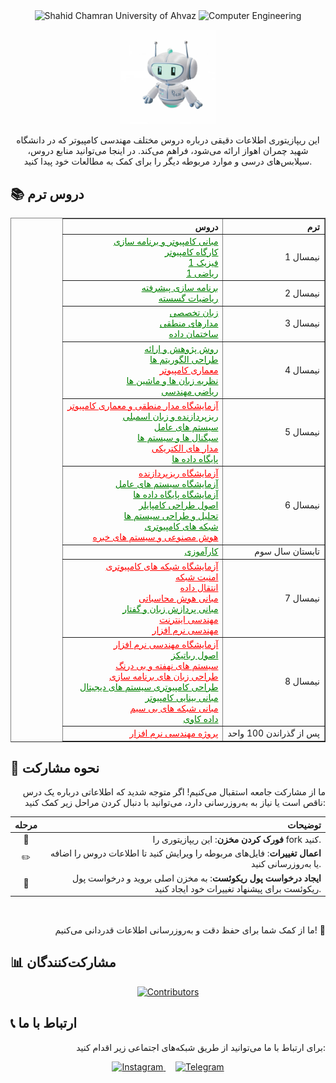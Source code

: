 <div align="center">

<img src="https://img.shields.io/badge/University-Shahid_Chamran_University_of_Ahvaz-blue?style=for-the-badge" alt="Shahid Chamran University of Ahvaz"/>
<img src="https://img.shields.io/badge/Major-Computer_Engineering-green?style=for-the-badge" alt="Computer Engineering"/>

</div>
<p align="center"><img width="30%" src="assets/gif/hi.webp"></p>

<p align="center">
این ریپازیتوری اطلاعات دقیقی درباره دروس مختلف مهندسی کامپیوتر که در دانشگاه شهید چمران اهواز ارائه می‌شود، فراهم می‌کند. در اینجا می‌توانید منابع دروس، سیلابس‌های درسی و موارد مربوطه دیگر را برای کمک به مطالعات خود پیدا کنید.
</p>

## 📚 دروس ترم
<div align="center">

<table border="1" style="text-align: right; direction: rtl;">
  <tr>
    <th>ترم</th>
    <th>دروس</th>
  </tr>
  <tr>
    <td>نیمسال 1</td>
    <td>
      <a href="https://github.com/CE-SCU/scu-computer-engineering-courses/tree/main/نیمسال%201/مبانی%20کامپیوتر%20و%20برنامه%20سازی/README.md" style="color: green;">مبانی کامپیوتر و برنامه سازی</a><br>
      <a href="https://github.com/CE-SCU/scu-computer-engineering-courses/tree/main/نیمسال%201/کارگاه%20کامپیوتر/README.md" style="color: green;">کارگاه کامپیوتر</a><br>
      <a href="https://github.com/CE-SCU/scu-computer-engineering-courses/tree/main/نیمسال%201/فیزیک%201/README.md" style="color: green;">فیزیک 1</a><br>
      <a href="https://github.com/CE-SCU/scu-computer-engineering-courses/tree/main/نیمسال%201/ریاضی%201/README.md" style="color: green;">ریاضی 1</a>
    </td>
  </tr>
  <tr>
    <td>نیمسال 2</td>
    <td>
      <a href="https://github.com/CE-SCU/scu-computer-engineering-courses/tree/main/نیمسال%202/برنامه%20سازی%20پیشرفته/README.md" style="color: green;">برنامه سازی پیشرفته</a><br>
      <a href="https://github.com/CE-SCU/scu-computer-engineering-courses/tree/main/نیمسال%202/ریاضیات%20گسسته/README.md" style="color: green;">ریاضیات گسسته</a>
    </td>
  </tr>
  <tr>
    <td>نیمسال 3</td>
    <td>
      <a href="https://github.com/CE-SCU/scu-computer-engineering-courses/tree/main/نیمسال%203/زبان%20تخصصی/README.md" style="color: green;">زبان تخصصی</a><br>
      <a href="https://github.com/CE-SCU/scu-computer-engineering-courses/tree/main/نیمسال%203/مدارهای%20منطقی/README.md" style="color: green;">مدارهای منطقی</a><br>
      <a href="https://github.com/CE-SCU/scu-computer-engineering-courses/tree/main/نیمسال%203/ساختمان%20داده/README.md" style="color: green;">ساختمان داده</a>
    </td>
  </tr>
  <tr>
    <td>نیمسال 4</td>
    <td>
      <a href="https://github.com/CE-SCU/scu-computer-engineering-courses/tree/main/نیمسال%204/روش%20پژوهش%20و%20ارائه/README.md" style="color: green;">روش پژوهش و ارائه</a><br>
      <a href="https://github.com/CE-SCU/scu-computer-engineering-courses/tree/main/نیمسال%204/طراحی%20الگوریتم%20ها/README.md" style="color: green;">طراحی الگوریتم ها</a><br>
      <a href="https://github.com/CE-SCU/scu-computer-engineering-courses/tree/main/نیمسال%204/معماری%20کامپیوتر/README.md" style="color: red;">معماری کامپیوتر</a><br>
      <a href="https://github.com/CE-SCU/scu-computer-engineering-courses/tree/main/نیمسال%204/نظریه%20زبان%20ها%20و%20ماشین%20ها/README.md" style="color: green;">نظریه زبان ها و ماشین ها</a><br>
      <a href="https://github.com/CE-SCU/scu-computer-engineering-courses/tree/main/نیمسال%204/ریاضی%20مهندسی/README.md" style="color: green;">ریاضی مهندسی</a>
    </td>
  </tr>
  <tr>
    <td>نیمسال 5</td>
    <td>
      <a href="https://github.com/CE-SCU/scu-computer-engineering-courses/tree/main/نیمسال%205/آزمایشگاه%20مدار%20منطقی%20و%20معماری%20کامپیوتر/README.md" style="color: red;">آزمایشگاه مدار منطقی و معماری کامپیوتر</a><br>
      <a href="https://github.com/CE-SCU/scu-computer-engineering-courses/tree/main/نیمسال%205/ریزپردازنده%20و%20زبان%20اسمبلی/README.md" style="color: green;">ریزپردازنده و زبان اسمبلی</a><br>
      <a href="https://github.com/CE-SCU/scu-computer-engineering-courses/tree/main/نیمسال%205/سیستم%20های%20عامل/README.md" style="color: green;">سیستم های عامل</a><br>
      <a href="https://github.com/CE-SCU/scu-computer-engineering-courses/tree/main/نیمسال%205/سیگنال%20ها%20و%20سیستم%20ها/README.md" style="color: green;">سیگنال ها و سیستم ها</a><br>
      <a href="https://github.com/CE-SCU/scu-computer-engineering-courses/tree/main/نیمسال%205/مدار%20های%20الکتریکی/README.md" style="color: red;">مدار های الکتریکی</a><br>
      <a href="https://github.com/CE-SCU/scu-computer-engineering-courses/tree/main/نیمسال%205/پایگاه%20داده%20ها/README.md" style="color: green;">پایگاه داده ها</a>
    </td>
  </tr>
  <tr>
    <td>نیمسال 6</td>
    <td>
      <a href="https://github.com/CE-SCU/scu-computer-engineering-courses/tree/main/نیمسال%206/آزمایشگاه%20ریزپردازنده/README.md" style="color: red;">آزمایشگاه ریزپردازنده</a><br>
      <a href="https://github.com/CE-SCU/scu-computer-engineering-courses/tree/main/نیمسال%206/آزمایشگاه%20سیستم%20های%20عامل/README.md" style="color: green;">آزمایشگاه سیستم های عامل</a><br>
      <a href="https://github.com/CE-SCU/scu-computer-engineering-courses/tree/main/نیمسال%206/آزمایشگاه%20پایگاه%20داده%20ها/README.md" style="color: green;">آزمایشگاه پایگاه داده ها</a><br>
      <a href="https://github.com/CE-SCU/scu-computer-engineering-courses/tree/main/نیمسال%206/اصول%20طراحی%20کامپایلر/README.md" style="color: green;">اصول طراحی کامپایلر</a><br>
      <a href="https://github.com/CE-SCU/scu-computer-engineering-courses/tree/main/نیمسال%206/تحلیل%20و%20طراحی%20سیستم%20ها/README.md" style="color: green;">تحلیل و طراحی سیستم ها</a><br>
      <a href="https://github.com/CE-SCU/scu-computer-engineering-courses/tree/main/نیمسال%206/شبکه%20های%20کامپیوتری/README.md" style="color: green;">شبکه های کامپیوتری</a><br>
      <a href="https://github.com/CE-SCU/scu-computer-engineering-courses/tree/main/نیمسال%206/هوش%20مصنوعی%20و%20سیستم%20های%20خبره/README.md" style="color: red;">هوش مصنوعی و سیستم های خبره</a>
    </td>
  </tr>
  <tr>
    <td>تابستان سال سوم</td>
    <td>
      <a href="https://github.com/CE-SCU/scu-computer-engineering-courses/tree/main/کارآموزی/README.md" style="color: green;">کارآموزی</a>
    </td>
  </tr>
  <tr>
    <td>نیمسال 7</td>
    <td>
      <a href="https://github.com/CE-SCU/scu-computer-engineering-courses/tree/main/نیمسال%207/آزمایشگاه%20شبکه%20های%20کامپیوتری/README.md" style="color: red;">آزمایشگاه شبکه های کامپیوتری</a><br>
      <a href="https://github.com/CE-SCU/scu-computer-engineering-courses/tree/main/نیمسال%207/امنیت%20شبکه/README.md" style="color: red;">امنیت شبکه</a><br>
      <a href="https://github.com/CE-SCU/scu-computer-engineering-courses/tree/main/نیمسال%207/انتقال%20داده/README.md" style="color: red;">انتقال داده</a><br>
      <a href="https://github.com/CE-SCU/scu-computer-engineering-courses/tree/main/نیمسال%207/مبانی%20هوش%20محاسباتی/README.md" style="color: red;">مبانی هوش محاسباتی</a><br>
      <a href="https://github.com/CE-SCU/scu-computer-engineering-courses/tree/main/نیمسال%207/مبانی%20پردازش%20زبان%20و%20گفتار/README.md" style="color: green;">مبانی پردازش زبان و گفتار</a><br>
      <a href="https://github.com/CE-SCU/scu-computer-engineering-courses/tree/main/نیمسال%207/مهندسی%20اینترنت/README.md" style="color: red;">مهندسی اینترنت</a><br>
      <a href="https://github.com/CE-SCU/scu-computer-engineering-courses/tree/main/نیمسال%207/مهندسی%20نرم%20افزار/README.md" style="color: red;">مهندسی نرم افزار</a>
    </td>
  </tr>
  <tr>
    <td>نیمسال 8</td>
    <td>
      <a href="https://github.com/CE-SCU/scu-computer-engineering-courses/tree/main/نیمسال%208/آزمایشگاه%20مهندسی%20نرم%20افزار/README.md" style="color: red;">آزمایشگاه مهندسی نرم افزار</a><br>
      <a href="https://github.com/CE-SCU/scu-computer-engineering-courses/tree/main/نیمسال%208/اصول%20رباتیکز/README.md" style="color: green;">اصول رباتیکز</a><br>
      <a href="https://github.com/CE-SCU/scu-computer-engineering-courses/tree/main/نیمسال%208/سیستم%20های%20نهفته%20و%20بی%20درنگ/README.md" style="color: red;">سیستم های نهفته و بی درنگ</a><br>
      <a href="https://github.com/CE-SCU/scu-computer-engineering-courses/tree/main/نیمسال%208/طراحی%20زبان%20های%20برنامه%20سازی/README.md" style="color: red;">طراحی زبان های برنامه سازی</a><br>
      <a href="https://github.com/CE-SCU/scu-computer-engineering-courses/tree/main/نیمسال%208/طراحی%20کامپیوتری%20سیستم%20های%20دیجیتال/README.md" style="color: green;">طراحی کامپیوتری سیستم های دیجیتال</a><br>
      <a href="https://github.com/CE-SCU/scu-computer-engineering-courses/tree/main/نیمسال%208/مبانی%20بینایی%20کامپیوتر/README.md" style="color: green;">مبانی بینایی کامپیوتر</a><br>
      <a href="https://github.com/CE-SCU/scu-computer-engineering-courses/tree/main/نیمسال%208/مبانی%20شبکه%20های%20بی%20سیم/README.md" style="color: red;">مبانی شبکه های بی سیم</a><br>
      <a href="https://github.com/CE-SCU/scu-computer-engineering-courses/tree/main/نیمسال%208/داده%20کاوی/README.md" style="color: green;">داده کاوی</a>
    </td>
  </tr>
  <tr>
  <td>پس از گذراندن 100 واحد</td>
  <td> <a href= "https://github.com/CE-SCU/scu-computer-engineering-courses/blob/main/%D9%BE%D8%B1%D9%88%DA%98%D9%87%20%D9%85%D9%87%D9%86%D8%AF%D8%B3%DB%8C%20%D9%86%D8%B1%D9%85%20%D8%A7%D9%81%D8%B2%D8%A7%D8%B1/README.md" style="color: red;"> پروژه مهندسی نرم افزار</a></td>
  </tr>
</table>

</div>

## 🤝 نحوه مشارکت

<p align="right">
ما از مشارکت جامعه استقبال می‌کنیم! اگر متوجه شدید که اطلاعاتی درباره یک درس ناقص است یا نیاز به به‌روزرسانی دارد، می‌توانید با دنبال کردن مراحل زیر کمک کنید:
</p>

<div align="center">

| مرحله | توضیحات |
|:-----:|------:|
| 🍴 | **فورک کردن مخزن**: این ریپازیتوری را fork کنید. |
| ✏️ | **اعمال تغییرات**: فایل‌های مربوطه را ویرایش کنید تا اطلاعات دروس را اضافه یا به‌روزرسانی کنید. |
| 🔀 | **ایجاد درخواست پول ریکوئست**: به مخزن اصلی بروید و درخواست پول ریکوئست برای پیشنهاد تغییرات خود ایجاد کنید. |

</div>
<br>
<p align="right">
ما از کمک شما برای حفظ دقت و به‌روزرسانی اطلاعات قدردانی می‌کنیم! 🚀
</p>

## 📊 مشارکت‌کنندگان

<p align="center">
  <a href="https://github.com/CE-SCU/scu-computer-engineering-courses/graphs/contributors">
    <img src="https://contrib.rocks/image?repo=CE-SCU/scu-computer-engineering-courses" alt="Contributors"/>
  </a>
</p>

## 📞 ارتباط با ما

<p align="right">
برای ارتباط با ما می‌توانید از طریق شبکه‌های اجتماعی زیر اقدام کنید:
</p>

<p align="center">
  <a href="https://www.instagram.com/ce_scu" target="_blank">
    <img src="https://img.shields.io/badge/Instagram-E4405F?style=for-the-badge&logo=instagram&logoColor=white" alt="Instagram"/>
  </a>
  &nbsp;&nbsp;&nbsp;
  <a href="https://t.me/ce_scu" target="_blank">
    <img src="https://img.shields.io/badge/Telegram-2CA5E0?style=for-the-badge&logo=telegram&logoColor=white" alt="Telegram"/>
  </a>
</p>
